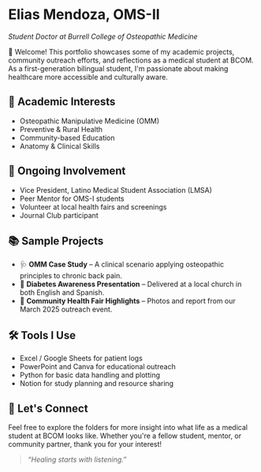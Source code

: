 # Elias Mendoza, OMS-II  
*Student Doctor at Burrell College of Osteopathic Medicine*

👋 Welcome! This portfolio showcases some of my academic projects, community outreach efforts, and reflections as a medical student at BCOM. As a first-generation bilingual student, I'm passionate about making healthcare more accessible and culturally aware.

## 🔬 Academic Interests
- Osteopathic Manipulative Medicine (OMM)
- Preventive & Rural Health
- Community-based Education
- Anatomy & Clinical Skills

## 🌱 Ongoing Involvement
- Vice President, Latino Medical Student Association (LMSA)
- Peer Mentor for OMS-I students
- Volunteer at local health fairs and screenings
- Journal Club participant

## 📚 Sample Projects
- 🩺 **OMM Case Study** – A clinical scenario applying osteopathic principles to chronic back pain.
- 🍎 **Diabetes Awareness Presentation** – Delivered at a local church in both English and Spanish.
- 📸 **Community Health Fair Highlights** – Photos and report from our March 2025 outreach event.

## 🛠️ Tools I Use
- Excel / Google Sheets for patient logs
- PowerPoint and Canva for educational outreach
- Python for basic data handling and plotting
- Notion for study planning and resource sharing

## 💬 Let's Connect
Feel free to explore the folders for more insight into what life as a medical student at BCOM looks like. Whether you're a fellow student, mentor, or community partner, thank you for your interest!

> *“Healing starts with listening.”*
